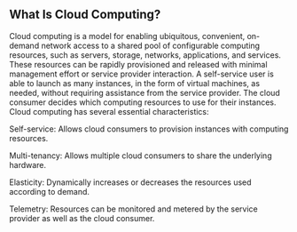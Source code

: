## What Is Cloud Computing?
Cloud computing is a model for enabling ubiquitous, convenient, on-demand network access to a shared pool of configurable computing resources, such as servers, storage, networks, applications, and services. These resources can be rapidly provisioned and released with minimal management effort or service provider interaction. A self-service user is able to launch as many instances, in the form of virtual machines, as needed, without requiring assistance from the service provider. The cloud consumer decides which computing resources to use for their instances. Cloud computing has several essential characteristics:

Self-service: Allows cloud consumers to provision instances with computing resources.

Multi-tenancy: Allows multiple cloud consumers to share the underlying hardware.

Elasticity: Dynamically increases or decreases the resources used according to demand.

Telemetry: Resources can be monitored and metered by the service provider as well as the cloud consumer.
